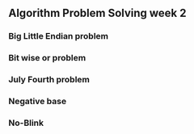 ## Algorithm Problem Solving week 2
### Big Little Endian problem
### Bit wise or problem
### July Fourth problem
### Negative base
### No-Blink